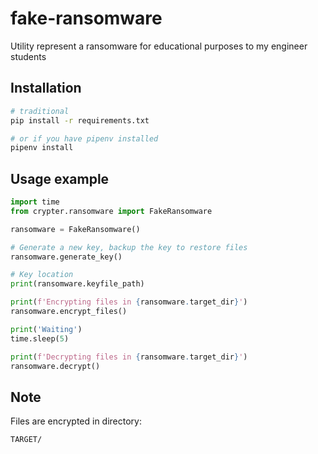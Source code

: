 # fake-ransomware
Utility represent a ransomware for educational purposes to my engineer students

## Installation

```bash
# traditional
pip install -r requirements.txt

# or if you have pipenv installed
pipenv install
```

## Usage example

```python
import time
from crypter.ransomware import FakeRansomware

ransomware = FakeRansomware()

# Generate a new key, backup the key to restore files
ransomware.generate_key()

# Key location
print(ransomware.keyfile_path)

print(f'Encrypting files in {ransomware.target_dir}')
ransomware.encrypt_files()

print('Waiting')
time.sleep(5)

print(f'Decrypting files in {ransomware.target_dir}')
ransomware.decrypt()
```

## Note

Files are encrypted in directory:

```bash
TARGET/
```